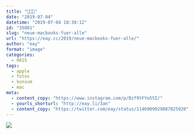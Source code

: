 ```yaml
---
title: "💸💸💸"
date: "2019-07-04"
datetime: "2019-07-04 18:30:12"
id: "35801"
slug: "neue-macbooks-fuer-alle"
url: "https://eay.cc/2019/neue-macbooks-fuer-alle/"
author: "eay"
format: "image"
categories:
  - 0815
tags:
  - apple
  - fotos
  - konsum
  - mac
meta:
  - content_copy: "https://www.instagram.com/p/Bzf9tFYo55I/"
  - yourls_shorturl: "http://eay.li/3an"
  - content_copy: "https://twitter.com/eay/status/1146909929887825920"
---
```


![](https://eay.cc/uploads/2019/macbooks.jpeg)
